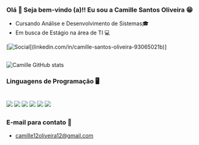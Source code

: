   ### Olá 🤝 Seja bem-vindo (a)!! Eu sou a Camille Santos Oliveira 😁 ###
- Cursando Análise e Desenvolvimento de Sistemas🎓
- Em busca de Estágio na área de TI 💻

[![Social](https://img.shields.io/badge/LinkedIn-0077B5?style=for-the-badge&logo=linkedin&logoColor=white)[(linkedin.com/in/camille-santos-oliveira-93065021b)]

##

![Camille GitHub stats](https://github-readme-stats.vercel.app/api?username=camillesantosoliv&show_icons=true&theme=cobalt)

### Linguagens de Programação 🖥️

<div display="display: inline_block"><br/>
<img align="center" alt"camillehtml" src="https://img.shields.io/badge/HTML-239120?style=for-the-badge&logo=html5&logoColor=white"/>
<img align="center" alt"camillecss" src="https://img.shields.io/badge/CSS-239120?&style=for-the-badge&logo=css3&logoColor=white"/>
<img align="center" alt"camilleC" src="https://img.shields.io/badge/C-00599C?style=for-the-badge&logo=c&logoColor=white"/>
<img align="center" alt"camillePython" src="https://img.shields.io/badge/JavaScript-323330?style=for-the-badge&logo=javascript&logoColor=F7DF1E"/>
<img align="center" alt"camillejava" src="https://img.shields.io/badge/Java-ED8B00?style=for-the-badge&logo=openjdk&logoColor=white"/>
<img align="center" alt"camillesql" src="https://img.shields.io/badge/MySQL-00000F?style=for-the-badge&logo=mysql&logoColor=white"/> 
</div>

##

### E-mail para contato 📲
- camille12oliveira12@gmail.com
